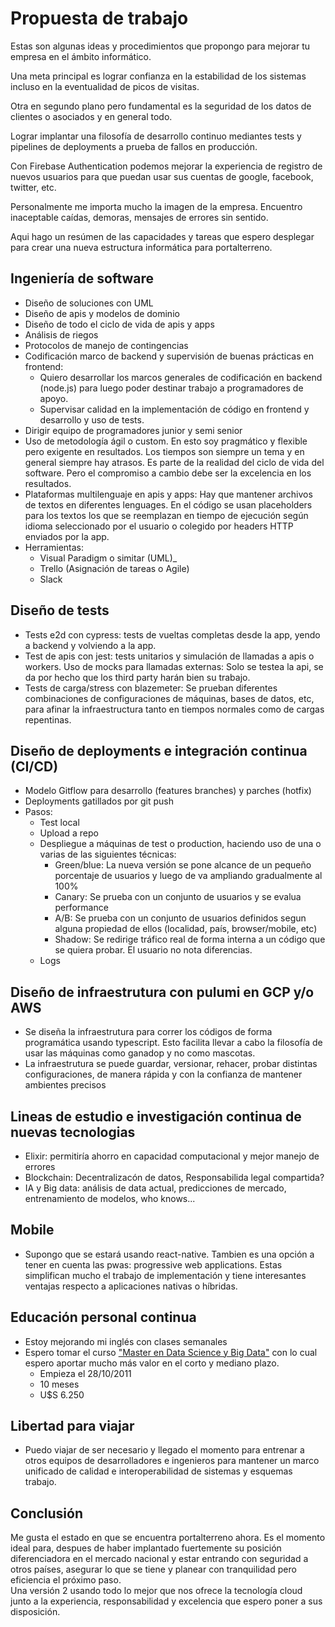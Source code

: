 # Propuesta de trabajo

Estas son algunas ideas y procedimientos que propongo para mejorar tu empresa en el ámbito informático.

Una meta principal es lograr confianza en la estabilidad de los sistemas incluso en la eventualidad de picos de visitas.

Otra en segundo plano pero fundamental es la seguridad de los datos de clientes o asociados y en general todo.

Lograr implantar una filosofía de desarrollo continuo mediantes tests y pipelines de deployments a prueba de fallos en producción.

Con Firebase Authentication podemos mejorar la experiencia de registro de nuevos usuarios para que puedan usar sus cuentas de google, facebook, twitter, etc.

Personalmente me importa mucho la imagen de la empresa. Encuentro inaceptable caídas, demoras, mensajes de errores sin sentido.

Aqui hago un resúmen de las capacidades y tareas que espero desplegar para crear una nueva estructura informática para portalterreno.

## Ingeniería de software

- Diseño de soluciones con UML
- Diseño de apis y modelos de dominio
- Diseño de todo el ciclo de vida de apis y apps 
- Análisis de riegos
- Protocolos de manejo de contingencias 
- Codificación marco de backend y supervisión de buenas prácticas en frontend: 
  - Quiero desarrollar los marcos generales de codificación en backend (node.js) para luego poder destinar trabajo a programadores de apoyo.
  - Supervisar calidad en la implementación de código en frontend y desarrollo y uso de tests.
- Dirigir equipo de programadores junior y semi senior
- Uso de metodología ágil o custom. En esto soy pragmático y flexible pero exigente en resultados. Los tiempos son siempre un tema y en general siempre hay atrasos. Es parte de la realidad del ciclo de vida del software. Pero el compromiso a cambio debe ser la excelencia en los resultados.
- Plataformas multilenguaje en apis y apps: Hay que mantener archivos de textos en diferentes lenguages. En el código se usan placeholders para los textos los que se reemplazan en tiempo de ejecución según idioma seleccionado por el usuario o colegido por headers HTTP enviados por la app.
- Herramientas:
  - Visual Paradigm o simitar (UML)_
  - Trello (Asignación de tareas o Agile)
  - Slack

## Diseño de tests
  - Tests e2d con cypress: tests de vueltas completas desde la app, yendo a backend y volviendo a la app.
  - Test de apis con jest: tests unitarios y simulación de llamadas a apis o workers. Uso de mocks para llamadas externas: Solo se testea la api, se da por hecho que los third party harán bien su trabajo.
  - Tests de carga/stress con blazemeter: Se prueban diferentes combinaciones de configuraciones de máquinas, bases de datos, etc, para afinar la infraestructura tanto en tiempos normales como de cargas repentinas.

## Diseño de deployments e integración continua (CI/CD)
  - Modelo Gitflow para desarrollo (features branches) y parches (hotfix)
  - Deployments gatillados por git push
  - Pasos: 
    - Test local
    - Upload a repo
    - Despliegue a máquinas de test o production, haciendo uso de una o varias de las siguientes técnicas:
      - Green/blue: La nueva versión se pone alcance de un pequeño porcentaje de usuarios y luego de va ampliando gradualmente al 100%
      - Canary: Se prueba con un conjunto de usuarios y se evalua performance
      - A/B: Se prueba con un conjunto de usuarios definidos segun alguna propiedad de ellos (localidad, país, browser/mobile, etc)
      - Shadow: Se redirige tráfico real de forma interna a un código que se quiera probar. El usuario no nota diferencias.
    - Logs

## Diseño de infraestrutura con pulumi en GCP y/o AWS
- Se diseña la infraestrutura para correr los códigos de forma programática usando typescript. Esto facilita llevar a cabo la filosofía de usar las máquinas como ganadop y no como mascotas.
- La infraestrutura se puede guardar, versionar, rehacer, probar distintas configuraciones, de manera rápida y con la confianza de mantener ambientes precisos

## Lineas de estudio e investigación continua de nuevas tecnologias
  - Elixir: permitiría ahorro en capacidad computacional y mejor manejo de errores
  - Blockchain: Decentralizacón de datos, Responsabilida legal compartida?
  - IA y Big data: análisis de data actual, predicciones de mercado, entrenamiento de modelos, who knows...

## Mobile
- Supongo que se estará usando react-native. Tambien es una opción a tener en cuenta las pwas: progressive web applications. Estas simplifican mucho el trabajo de implementación y tiene interesantes ventajas respecto a aplicaciones nativas o híbridas.

## Educación personal continua
- Estoy mejorando mi inglés con clases semanales
- Espero tomar el curso ["Master en Data Science y Big Data"](https://www.iebschool.com/programas/master-data-science) con lo cual espero aportar mucho más valor en el corto y mediano plazo.
  - Empieza el 28/10/2011
  - 10 meses
  - U$S 6.250

## Libertad para viajar
- Puedo viajar de ser necesario y llegado el momento para entrenar a otros equipos de desarrolladores e ingenieros para mantener un marco unificado de calidad e interoperabilidad de sistemas y esquemas trabajo.

## Conclusión

Me gusta el estado en que se encuentra portalterreno ahora. Es el momento ideal para, despues de haber implantado fuertemente su posición diferenciadora en el mercado nacional y estar entrando con seguridad a otros países, asegurar lo que se tiene y planear con tranquilidad pero eficiencia el próximo paso.   
Una versión 2 usando todo lo mejor que nos ofrece la tecnología cloud junto a la experiencia, responsabilidad y excelencia que espero poner a sus disposición.